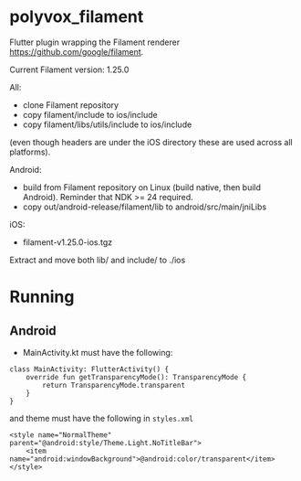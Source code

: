 # polyvox_filament

Flutter plugin wrapping the Filament renderer https://github.com/google/filament.

Current Filament version: 1.25.0

All:
- clone Filament repository 
- copy filament/include to ios/include
- copy filament/libs/utils/include to ios/include

(even though headers are under the iOS directory these are used across all platforms).

Android:
- build from Filament repository on Linux (build native, then build Android). Reminder that NDK >= 24 required.
- copy out/android-release/filament/lib to android/src/main/jniLibs

iOS:
- filament-v1.25.0-ios.tgz

Extract and move both lib/ and include/ to ./ios

# Running

## Android 

- MainActivity.kt must have the following:
```
class MainActivity: FlutterActivity() {
    override fun getTransparencyMode(): TransparencyMode {
        return TransparencyMode.transparent
    }
}
```
and theme must have the following in `styles.xml`
```
<style name="NormalTheme" parent="@android:style/Theme.Light.NoTitleBar">
    <item name="android:windowBackground">@android:color/transparent</item>
</style>
```


